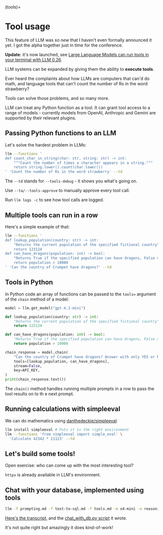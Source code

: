 (tools)=

# Tool usage

This feature of LLM was *so new* that I haven't even formally announced it yet. I got the alpha together just in time for the conference.

**Update**: it's now launched, see [Large Language Models can run tools in your terminal with LLM 0.26](https://simonwillison.net/2025/May/27/llm-tools/).

LLM systems can be expanded by giving them the ability to **execute tools**.

Ever heard the complaints about how LLMs are computers that can'd do math, and language tools that can't count the number of Rs in the word strawberry?

Tools can solve those problems, and so many more.

LLM can treat any Python function as a tool. It can grant tool access to a range of models - currently models from OpenAI, Anthropic and Gemini are supported by their relevant plugins.

## Passing Python functions to an LLM

Let's solve the hardest problem in LLMs:

```bash
llm --functions '
def count_char_in_string(char: str, string: str) -> int:
    """Count the number of times a character appears in a string."""
    return string.lower().count(char.lower())
' 'Count the number of Rs in the word strawberry' --td
```
The `--td` stands for `--tools-debug` - it shows you what's going on.

Use `--ta/--tools-approve` to manually approve every tool call.

Run `llm logs -c` to see how tool calls are logged.

## Multiple tools can run in a row

Here's a simple example of that:
```bash
llm --functions '
def lookup_population(country: str) -> int:
    "Returns the current population of the specified fictional country"
    return 123124
def can_have_dragons(population: int) -> bool:
    "Returns True if the specified population can have dragons, False otherwise"
    return population > 10000
' 'Can the country of Crumpet have dragons?' --td
```

## Tools in Python

In Python code  an array of functions can be passed to the `tools=` argument of the `chain` method of a model:

```python
model = llm.get_model("gpt-4.1-mini")

def lookup_population(country: str) -> int:
    "Returns the current population of the specified fictional country"
    return 123124

def can_have_dragons(population: int) -> bool:
    "Returns True if the specified population can have dragons, False otherwise"
    return population > 10000

chain_response = model.chain(
    "Can the country of Crumpet have dragons? Answer with only YES or NO",
    tools=[lookup_population, can_have_dragons],
    stream=False,
    key=API_KEY,
)
print(chain_response.text())
```
The `chain()` method handles running multiple prompts in a row to pass the tool results on to th e next prompt.


## Running calculations with simpleeval

We can do mathematics using [danthedeckie/simpleeval](https://github.com/danthedeckie/simpleeval):

```bash
llm install simpleeval # Puts it in the right environment
llm --functions 'from simpleeval import simple_eval' \
  'Calculate 42342 * 21123' --td
```

## Let's build some tools!

Open exercise: who can come up with the most interesting tool?

`httpx` is already available in LLM's environment.

## Chat with your database, implemented using tools

```bash
llm -f prompting.md -f text-to-sql.md -f tools.md -m o4-mini -o reasoning_effort high -s 'Based on this documentation implement a short Python script for the "chat with your database" example, it should take input from the user a line at a time and execute a new execute_sql() tool to try and answer their questions, displaying the results as pretty-printed JSON to them'
```
[Here's the transcript](https://gist.github.com/simonw/b0bacce9b495b81921c25c2581507f54), and the [chat_with_db.py script](https://gist.github.com/simonw/cc303e503baa8ae263ad5e0c11750c25) it wrote.

It's not quite right but amazingly it does kind-of-work!
